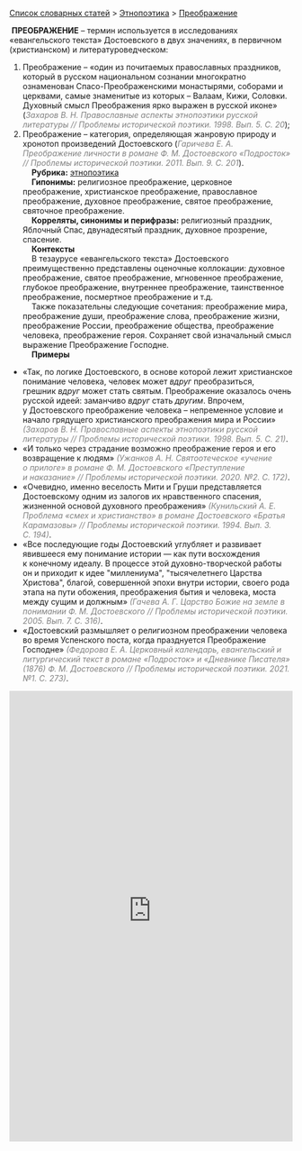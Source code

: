 <style>
st { color: Gray;
  font-style: italic;}
</style>

[Список словарных статей](https://thesaurus-dostoevsky.github.io/Thesaurus/) > [Этнопоэтика](ethnopoe.md) > [Преображение](преображение.md) 

&nbsp;**ПРЕОБРАЖЕНИЕ** – термин используется в исследованиях «евангельского текста» Достоевского в двух значениях, в первичном (христианском) и литературоведческом:
1) Преображение – «один из почитаемых православных праздников, который в русском национальном сознании многократно ознаменован Спасо-Преображенскими монастырями, соборами и церквами, самые знаменитые из которых – Валаам, Кижи, Соловки. Духовный смысл Преображения ярко выражен в русской иконе» (<st>Захаров В. Н. Православные аспекты этнопоэтики русской литературы // Проблемы исторической поэтики. 1998. Вып. 5. С. 20</st>);
2) Преображение – категория, определяющая жанровую природу и хронотоп произведений Достоевского (<st>Гаричева Е. А. Преображение личности в романе Ф. М. Достоевского «Подросток» // Проблемы исторической поэтики. 2011. Вып. 9. С. 201</st>).  
&nbsp;&nbsp;&nbsp;&nbsp;**Рубрика:** [этнопоэтика](ethnopoe.md)  
&nbsp;&nbsp;&nbsp;&nbsp;**Гипонимы:** религиозное преображение, церковное преображение, христианское преображение, православное преображение, духовное преображение, святое преображение, святочное преображение.  
&nbsp;&nbsp;&nbsp;&nbsp;**Корреляты, синонимы и перифразы:** религиозный праздник, Яблочный Спас, двунадесятый праздник, духовное прозрение, спасение.  
&nbsp;&nbsp;&nbsp;&nbsp;**Контексты**  
&nbsp;&nbsp;&nbsp;&nbsp;В тезаурусе «евангельского текста» Достоевского преимущественно представлены оценочные коллокации: духовное преображение, святое преображение, мгновенное преображение, глубокое преображение, внутреннее преображение,  таинственное преображение, посмертное преображение и т.д.  
&nbsp;&nbsp;&nbsp;&nbsp;Также показательны следующие сочетания: преображение мира, преображение души, преображение слова, преображение жизни, преображение России, преображение общества, преображение человека, преображение героя. Сохраняет свой изначальный смысл выражение  Преображение Господне.  <br>
&nbsp;&nbsp;&nbsp;&nbsp;**Примеры**  
* «Так, по логике Достоевского, в основе которой лежит христианское понимание человека, человек может *вдруг* преобразиться, грешник *вдруг* может стать святым. Преображение оказалось очень русской идеей: заманчиво *вдруг* стать *другим*. Впрочем, у Достоевского преображение человека – непременное условие и начало грядущего христианского преображения мира и России» <st>(Захаров В. Н. Православные аспекты этнопоэтики русской литературы // Проблемы исторической поэтики. 1998. Вып. 5. С. 21)</st>.
* «И только через страдание возможно преображение героя и его возвращение к людям» <st>(Ужанков А. Н. Святоотеческое «учение о прилоге» в романе Ф. М. Достоевского «Преступление и наказание» // Проблемы исторической поэтики. 2020. №2. С. 172)</st>.
* «Очевидно, именно веселость Мити и Груши представляется Достоевскому одним из залогов их нравственного спасения, жизненной основой духовного преображения»  <st>(Кунильский А. Е. Проблема «смех и христианство» в романе Достоевского «Братья Карамазовы» // Проблемы исторической поэтики. 1994. Вып. 3. С. 194)</st>.
* «Все последующие годы Достоевский углубляет и развивает явившееся ему понимание истории — как пути восхождения к конечному идеалу. В процессе этой духовно-творческой работы он и приходит к идее "миллениума", "тысячелетнего Царства Христова", благой, совершенной эпохи внутри истории, своего рода этапа на пути обожения, преображения бытия и человека, моста между сущим и должным» <st>(Гачева А. Г. Царство Божие на земле в понимании Ф. М. Достоевского // Проблемы исторической поэтики. 2005. Вып. 7. С. 316)</st>.
* «Достоевский размышляет о религиозном преображении человека во время Успенского поста, когда празднуется Преображение Господне»  <st>(Федорова Е. А. Церковный календарь, евангельский и литургический текст в романе «Подросток» и «Дневнике Писателя» (1876) Ф. М. Достоевского // Проблемы исторической поэтики. 2021. №1. С. 273)</st>. 

<iframe src="https://thesaurus-dostoevsky.github.io/nk/преображение.html" style="border:0px;width:100%;height:800px" allowfullscreen="true" webkitallowfullscreen="true" mozallowfullscreen="true">
